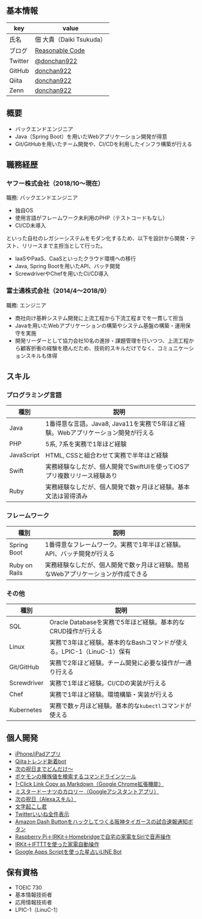 ## 基本情報

| key | value |
| --- | --- |
| 氏名 | 佃 大貴（Daiki Tsukuda） |
| ブログ | [Reasonable Code](https://reasonable-code.com/) |
| Twitter | [@donchan922](https://twitter.com/donchan922) |
| GitHub | [donchan922](https://github.com/donchan922) |
| Qiita | [donchan922](https://qiita.com/donchan922) |
| Zenn | [donchan922](https://zenn.dev/donchan922) |

## 概要
- バックエンドエンジニア
- Java（Spring Boot）を用いたWebアプリケーション開発が得意
- Git/GitHubを用いたチーム開発や、CI/CDを利用したインフラ構築が行える

## 職務経歴
### ヤフー株式会社（2018/10〜現在）
職務: バックエンドエンジニア

- 独自OS
- 使用言語がフレームワーク未利用のPHP（テストコードもなし）
- CI/CD未導入

といった自社のレガシーシステムをモダン化するため、以下を設計から開発・テスト、リリースまで主担当として行った。

- IaaSやPaaS、CaaSといったクラウド環境への移行
- Java, Spring Bootを用いたAPI、バッチ開発
- ScrewdriverやChefを用いたCI/CD導入

### 富士通株式会社（2014/4〜2018/9）
職務: エンジニア

- 商社向け基幹システム開発に上流工程から下流工程までを一貫して担当
- Javaを用いたWebアプリケーションの構築やシステム基盤の構築・運用保守を実施
- 開発リーダーとして協力会社10名の進捗・課題管理を行いつつ、上流工程から顧客折衝の経験を積んだため、技術的スキルだけでなく、コミュニケーションスキルも体得

## スキル
### プログラミング言語

| 種別 | 説明 |
| --- | --- |
| Java | 1番得意な言語。Java8, Java11を実務で5年ほど経験。Webアプリケーション開発が行える |
| PHP | 5系, 7系を実務で1年ほど経験 |
| JavaScript | HTML, CSSと組合わせて実務で半年ほど経験 |
| Swift | 実務経験なしだが、個人開発でSwiftUIを使ってiOSアプリ複数リリース経験あり |
| Ruby | 実務経験なしだが、個人開発で数ヶ月ほど経験。基本文法は習得済み |

### フレームワーク

| 種別 | 説明 |
| --- | --- |
| Spring Boot | 1番得意なフレームワーク。実務で1年半ほど経験。API、バッチ開発が行える |
| Ruby on Rails | 実務経験なしだが、個人開発で数ヶ月ほど経験。簡易なWebアプリケーションが作成できる |

### その他

| 種別 | 説明 |
| --- | --- |
| SQL | Oracle Databaseを実務で5年ほど経験。基本的なCRUD操作が行える |
| Linux | 実務で3年ほど経験。基本的なBashコマンドが使える。LPIC-1（LinuC-1）保有 |
| Git/GitHub | 実務で2年ほど経験。チーム開発に必要な操作が一通り行える |
| Screwdriver | 実務で1年ほど経験。CI/CDの実装が行える |
| Chef | 実務で1年ほど経験。環境構築・実装が行える |
| Kubernetes | 実務で数ヶ月ほど経験。基本的な`kubectl`コマンドが使える |

## 個人開発
- <a href="https://apps.apple.com/us/developer/daiki-tsukuda/id1505893655">iPhone/iPadアプリ</a>
- <a href="https://twitter.com/qiita_trend_bot">Qiitaトレンド新着bot</a>
- <a href="https://next-holiday-dondake.herokuapp.com">次の祝日までどんだけ〜</a>
- <a href="https://qiita.com/donchan922/items/2764f6d53f07d6fd4fa3">ポケモンの種族値を検索するコマンドラインツール</a>
- <a href="https://chrome.google.com/webstore/detail/1-click-link-copy-as-mark/pmhehcpfecalmggdcdhhlcolaifiejao?hl=ja">1-Click Link Copy as Markdown（Google Chrome拡張機能）</a>
- <a href="https://assistant.google.com/services/a/uid/000000ebf4570c78">ミスタードーナツのカロリー（Googleアシスタントアプリ）</a>
- <a href="https://www.amazon.co.jp/donchan922-NextHoliday/dp/B07CW64JZZ/ref=sr_1_2?s=digital-skills&ie=UTF8&qid=1525948530&sr=1-2&keywords=%E6%AC%A1%E3%81%AE%E7%A5%9D%E6%97%A5">次の祝日（Alexaスキル）</a>
- <a href="https://reasonable-code.com/mojiokoshikun/">文字起こし君</a>
- <a href="https://my-all-favorites.herokuapp.com/">Twitterいいね全件表示</a>
- <a href="http://www.daipanman.com/entry/2017/08/02/214429">Amazon Dash Buttonをハックしてつくる阪神タイガースの試合速報通知ボタン</a>
- <a href="http://www.daipanman.com/entry/2017/08/17/195259">Raspberry Pi＋IRKit＋Homebridgeで自宅の家電をSiriで音声操作</a>
- <a href="http://www.daipanman.com/entry/2017/08/22/113847">IRKit＋IFTTTを使った家電自動操作</a>
- <a href="http://www.daipanman.com/entry/2017/09/16/185831">Google Apps Scriptを使った星占いLINE Bot</a>

## 保有資格
- TOEIC 730
- 基本情報技術者
- 応用情報技術者
- LPIC-1（LinuC-1）

